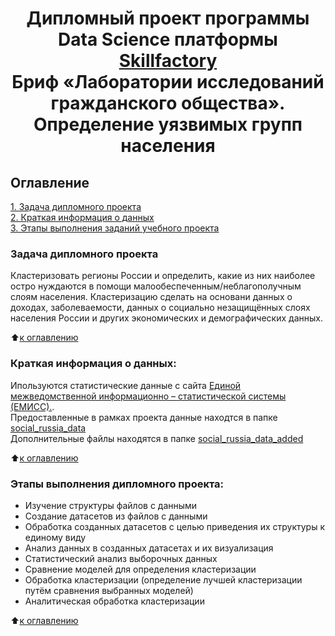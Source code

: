 # <center> Дипломный проект программы Data Science платформы [Skillfactory](http://skillfactory.ru)<br>Бриф «Лаборатории исследований гражданского общества».<br>Определение уязвимых групп населения</center>

## Оглавление  
[1. Задача дипломного проекта](https://github.com/Cherant1976/SF_Diplom_Project#Задача-дипломного-проекта)   
[2. Краткая информация о данных](https://github.com/Cherant1976/SF_Diplom_Project#Краткая-информация-о-данных)  
[3. Этапы выполнения заданий учебного проекта](https://github.com/Cherant1976/SF_Diplom_Project#Этапы-выполнения-дипломного-проекта)  

### Задача дипломного проекта    
Кластеризовать регионы России и определить, какие из них наиболее остро нуждаются в помощи малообеспеченным/неблагополучным
слоям населения. Кластеризацию сделать на основани данных о доходах, заболеваемости, данных о социально незащищённых слоях населения России и других экономических и демографических данных.

:arrow_up:[к оглавлению](https://github.com/Cherant1976/SF_Diplom_Project#Оглавление)


### Краткая информация о данных:
Ипользуются статистические данные с сайта [Единой межведомственной информационно – статистической системы (ЕМИСС).](https://www.fedstat.ru).\
Предоставленные в рамках проекта данные находтся в папке [social_russia_data](https://github.com/Cherant1976/SF_Diplom_Project/tree/master/social_russia_data)\
Дополнительные файлы находятся в папке [social_russia_data_added](https://github.com/Cherant1976/SF_Diplom_Project/tree/master/social_russia_data_added)
  
:arrow_up:[к оглавлению](https://github.com/Cherant1976/SF_Diplom_Project#Оглавление)

### Этапы выполнения дипломного проекта:  
- Изучение структуры файлов с данными
- Создание датасетов из файлов с данными
- Обработка созданных датасетов с целью приведения их структуры к единому виду
- Анализ данных в созданных датасетах и их визуализация
- Статистический анализ выборочных данных
- Сравнение моделей для определения кластеризации
- Обработка кластеризации (определение лучшей кластеризации путём сравнения выбранных моделей)
- Аналитическая обработка кластеризации


:arrow_up:[к оглавлению](https://github.com/Cherant1976/SF_Diplom_Project#Оглавление)